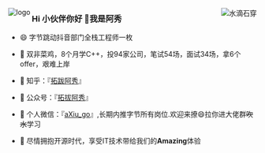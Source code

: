<p>
<img src="https://github-readme-stats.vercel.app/api?username=forthespada
&show_icons=true" alt="logo" align="left" style="margin-bottom: 20px;" />
</p>



<img align="right" src="https://github-readme-stats.vercel.app/api?username=forthespada&show_icons=true&icon_color=CE1D2D&text_color=718096&bg_color=ffffff&hide_title=true"  alt="水滴石穿" align="right" style="margin-bottom: 20px;"/>
  


### Hi 小伙伴你好 👋我是阿秀

<!--

- 🔭 I’m currently working on ...

- 🌱 I’m currently learning ...

- 👯 I’m looking to collaborate on ...

- 🤔 I’m looking for help with ...

- 💬 Ask me about ...

- 📫 How to reach me: ...

- 😄 Pronouns: ...

- ⚡ Fun fact: ...
  -->

- :smile: 字节跳动抖音部门全栈工程师一枚

- 🤔 双非菜鸡，8个月学C++，投94家公司，笔试54场，面试34场，拿6个offer，艰难上岸

- :dog: 知乎：『[拓跋阿秀](https://www.zhihu.com/people/tuo-ba-a-xiu/answers)』

- 👯 公众号：『[拓拔阿秀](https://mp.weixin.qq.com/s/gRw25aRFBVB0lUhBAJqV5g)』

- 💬 个人微信：『[aXiu_go](https://cdn.jsdelivr.net/gh/forthespada/mediaImage2@1.3/202103/%E9%98%BF%E7%A7%80%E4%B8%AA%E4%BA%BA%E5%BE%AE%E4%BF%A1%E6%97%A0%E6%B1%89%E5%AD%972.png)』,长期内推字节所有岗位.欢迎来撩😄拉你进大佬群~~吹水~~学习

- :clap: 尽情拥抱开源时代，享受IT技术带给我们的**Amazing**体验 

  

<!--<img src="https://github-profile-trophy.vercel.app/?username=forthespada&theme=flat&column=7" alt="logo" align="left" style="margin: auto;"/>
-->

